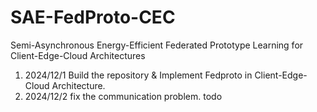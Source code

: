 # SAE-FedProto-CEC
Semi-Asynchronous Energy-Efficient Federated Prototype Learning for Client-Edge-Cloud Architectures


1. 2024/12/1 Build the repository & Implement Fedproto in Client-Edge-Cloud Architecture.
2. 2024/12/2 fix the communication problem. todo